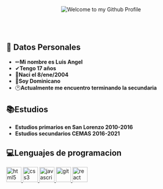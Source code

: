 <!-- "Hero" Header -->
<div align="center">
  <img src="https://es.bloggif.com/tmp/a7457b4eab1b8920370ab79f4fc6efb3/text.gif?1611846198" style="max-width: 100%;" alt="Welcome to my Github Profile"/> 
 


</div>
</br></br></br>

## 💬 Datos Personales

-    ✏**Mi nombre es Luis Angel** 
-    ✔**Tengo 17 años**
-    🎈**Naci el 8/ene/2004**
-    💙**Soy Dominicano**
-    🕐**Actualmente me encuentro terminando la secundaria**



##  📚Estudios

-    **Estudios primarios en San Lorenzo 2010-2016**
-    **Estudios secundarios CEMAS 2016-2021**

##  💻Lenguajes de programacion

 <a href="https://www.w3.org/html/" target="_blank"> <img src="https://es.bloggif.com/output/3/e/3ec7e02e9bd0c81402d9d1075904ee48.gif?1611846664" alt="html5" width="40" height="40"/> </a>
 <a href="https://www.w3schools.com/css/" target="_blank"> <img src="https://es.bloggif.com/output/7/6/76a0c654ed6ddcaad6853b943ba163a5.gif?1611846555" alt="css3" width="40" height="40"/> </a>
 <a href="#" target="_blank"> <img src="https://es.bloggif.com/output/7/a/7ad54588e0e52600ebfc888466bbf402.gif?1611846967" alt="javascript" width="40" height="40"/> </a>
 <a href="https://git-scm.com/" target="_blank"> <img src="https://es.bloggif.com/output/1/c/1c2df5f8906757c45282b37f53181136.gif?1611847162" alt="git" width="40" height="40"/> </a>
 <a href="https://reactjs.org/" target="_blank"> <img src="https://es.bloggif.com/output/0/e/0e8adf2da65b1bef87159dc847847a16.gif?1611845609" alt="react" width="40" height="40"/> </a>
 














